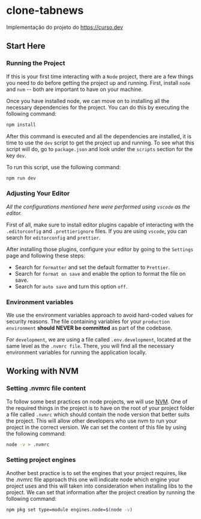 # clone-tabnews

Implementação do projeto do https://curso.dev

## Start Here

### Running the Project

If this is your first time interacting with a `Node` project, there are a few things you need to do before getting the project up and running. First, install `node` and `nvm` -- both are important to have on your machine.

Once you have installed node, we can move on to installing all the necessary dependencies for the project. You can do this by executing the following command:

```bash
npm install
```

After this command is executed and all the dependencies are installed, it is time to use the `dev` script to get the project up and running. To see what this script will do, go to `package.json` and look under the `scripts` section for the key `dev`.

To run this script, use the following command:

```bash
npm run dev
```

### Adjusting Your Editor

*All the configurations mentioned here were performed using `vscode` as the editor.*

First of all, make sure to install editor plugins capable of interacting with the `.editorconfig` and `.prettierignore` files. If you are using `vscode`, you can search for `editorconfig` and `prettier`.

After installing those plugins, configure your editor by going to the `Settings` page and following these steps:

- Search for `formatter` and set the default formatter to `Prettier`.
- Search for `format on save` and enable the option to format the file on save.
- Search for `auto save` and turn this option `off`.


### Environment variables

We use the environment variables approach to avoid hard-coded values for security reasons. The file containing variables for your `production environment` **should NEVER be committed** as part of the codebase.

For `development`, we are using a file called `.env.development`, located at the same level as the `.nvmrc file`. There, you will find all the necessary environment variables for running the application locally.

## Working with NVM

### Setting .nvmrc file content

To follow some best practices on node projects, we will use [NVM](https://github.com/nvm-sh/nvm). One of the required things in the project is to have on the root of your project folder a file called `.nvmrc` which should contain the node version that better suits the project.
This will allow other developers who use nvm to run your project in the correct version. We can set the content of this file by using the following command:

```bash
node -v > .nvmrc
```

### Setting project engines

Another best practice is to set the engines that your project requires, like the .nvmrc file approach this one will indicate node which engine your project uses and this will taken into consideration when installing libs to the project.
We can set that information after the project creation by running the following command:

```bash
npm pkg set type=module engines.node=$(node -v)
```


